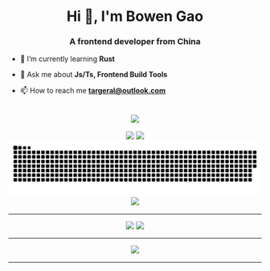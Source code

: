 <!--
  <div align="center">
    <h1>A vimer! C++ programmer! Rustacean!</h1>
  </div>
-->

<h1 align="center">Hi 👋, I'm Bowen Gao</h1>
<h3 align="center">A frontend developer from China</h3>

- 🌱 I’m currently learning **Rust**

<!-- - 📝 I regularly write articles on [https://twistoy.com](https://twistoy.com) -->

- 💬 Ask me about **Js/Ts, Frontend Build Tools**

- 📫 How to reach me **targeral@outlook.com**

<br>

<div align="center">
  <img align="center" src="https://github-readme-streak-stats.herokuapp.com/?user=targeral&theme=dark&hide_border=true" />
</div>
<br>

<div align="center">
    <img height="137px" src="https://github-readme-stats-git-masterrstaa-rickstaa.vercel.app/api?username=targeral&hide_title=true&hide_border=true&show_icons=true&line_height=21&theme=dracula" />
    <img height="137px" src="https://github-readme-stats-git-masterrstaa-rickstaa.vercel.app/api/top-langs/?username=targeral&hide_title=true&hide_border=true&layout=compact&langs_count=6&theme=dracula" />
</div>

<div align="center"><img src="https://raw.githubusercontent.com/targeral/targeral/output/github-contribution-grid-snake-dark.svg" /></div>

<div align="center"><img src="https://github-profile-trophy.vercel.app/?username=targeral&theme=onedark&row=1&column=7&no-frame=true&no-bg=true" /></div>

----

<div align="center">
<img src="https://github-readme-stats-git-masterrstaa-rickstaa.vercel.app/api/pin?username=targeral&repo=modern-js&theme=dracula&show_owner=true&hide_border=true" />
<img src="https://github-readme-stats-git-masterrstaa-rickstaa.vercel.app/api/pin?username=targeral&repo=worthless-toolkit&theme=dracula&show_owner=true&hide_border=true" />
</div>

----

<div align="center">
<img src="https://github-readme-activity-graph.cyclic.app/graph?username=targeral&theme=react-dark" />
</div>

----
